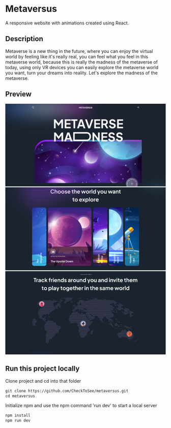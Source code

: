 # Metaversus
A responsive website with animations created using React.

## Description
Metaverse is a new thing in the future, where you can enjoy the virtual world by feeling like it's really real, you can feel what you feel in this metaverse world, because this is really the madness of the metaverse of today, using only VR devices you can easily explore the metaverse world you want, turn your dreams into reality. Let's explore the madness of the metaverse.


## Preview
![alt text](https://raw.githubusercontent.com/CheckToSee/metaversus/main/public/preview1.png)
![alt text](https://raw.githubusercontent.com/CheckToSee/metaversus/main/public/preview2.png)
![alt text](https://raw.githubusercontent.com/CheckToSee/metaversus/main/public/preview3.png)

## Run this project locally 
Clone project and cd into that folder
```
git clone https://github.com/CheckToSee/metaversus.git
cd metaversus
```

Initialize npm and use the npm command 'run dev' to start a local server

```
npm install
npm run dev 
```
